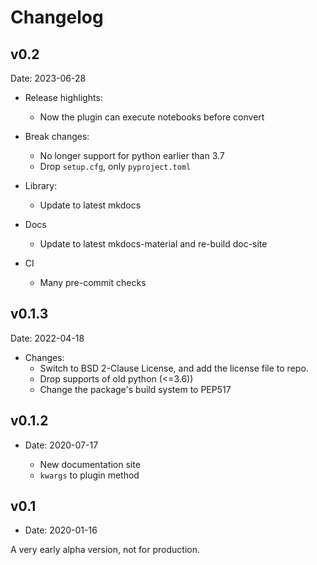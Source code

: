 # Changelog

## v0.2

Date: 2023-06-28

- Release highlights:
  - Now the plugin can execute notebooks before convert

- Break changes:
  - No longer support for python earlier than 3.7
  - Drop `setup.cfg`, only `pyproject.toml`

- Library:
  - Update to latest mkdocs

- Docs
  - Update to latest mkdocs-material and re-build doc-site

- CI
  - Many pre-commit checks

## v0.1.3

Date: 2022-04-18

- Changes:
  - Switch to BSD 2-Clause License, and add the license file to repo.
  - Drop supports of old python (<=3.6))
  - Change the package's build system to PEP517

## v0.1.2

- Date: 2020-07-17

  - New documentation site
  - `kwargs` to plugin method

## v0.1

- Date: 2020-01-16

A very early alpha version, not for production.

